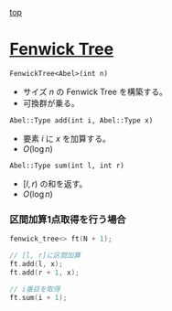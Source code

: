 [top](../README.md)

# [Fenwick Tree](./fen.hpp)

`FenwickTree<Abel>(int n)`
- サイズ $n$ の Fenwick Tree を構築する。
- 可換群が乗る。

`Abel::Type add(int i, Abel::Type x)`
- 要素 $i$ に $x$ を加算する。
- $O(\log n)$

`Abel::Type sum(int l, int r)`
- $[l, r)$ の和を返す。
- $O(\log n)$


### 区間加算1点取得を行う場合
```cpp
fenwick_tree<> ft(N + 1);

// [l, r]に区間加算
ft.add(l, x);
ft.add(r + 1, x);

// i番目を取得
ft.sum(i + 1);
```